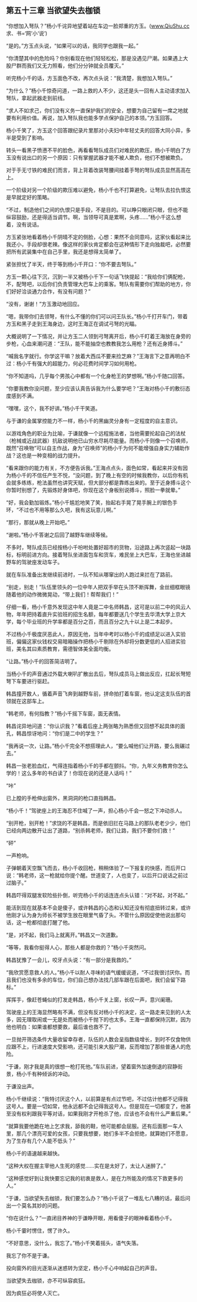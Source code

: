 ## 第五十三章 当欲望失去枷锁
“你想加入弩队？”杨小千诧异地望着站在车边一脸郑重的方玉。(www.QiuShu.cc 求、书=‘网’小‘说’)

“是的。”方玉点头说，“如果可以的话，我同学也跟我一起。”

“你清楚其中的危险吗？你别看现在他们轻轻松松，那是没遇见尸潮。如果遇上大股尸群而我们又无力照看，他们分分钟就全员覆灭。”

听完杨小千的话，方玉面色不改，再次点头说：“我清楚，我想加入弩队。”

“为什么？”杨小千惊奇问道，一路上救的人不少，这还是头一回有人主动请求加入弩队，拿起武器走到前线。

“求人不如求己，你们没有义务一直保护我们的安全，想要为自己留有一席之地就要有利用价值。再说，加入弩队我也能多学点保护自己的本领。”方玉回答。

杨小千笑了，方玉这个回答跟纪录片里那对小夫妇中年轻丈夫的回答大同小异，多半是受到了影响。

转头一看黑子愤懑不平的脸色，再看看弩队成员们对难民的欺压，杨小千明白了方玉没有说出口的另一个原因：只有掌握武器才能不被人欺负，他们不想被欺负。

对于手无寸铁的难民们而言，背上背着改装弩腰间挂着手弩的弩队成员显然高高在上。

一个阶级对另一个阶级的欺压难以避免，杨小千也不打算避免，让弩队去拉仇恨这是早就定好的策略。

“不过，制造他们之间的仇恨只是手段，不是目的。可以睁只眼闭只眼，但也不能纵容鼓励，还是得适当调节。啊，当领导可真是累啊，头疼……”杨小千这么想着，没有说话。

方玉紧张地看着杨小千阴晴不定的侧脸，心想：果然不会同意吗，这家伙看起来比我还小，手段却很老辣。像这样的家伙肯定都会在这种情形下走向独裁吧，必然要把所有武装集中在自己手里，我还是想得太简单了。

紧张担忧了半天，终于等到杨小千开口：“你不要去弩队。”

方玉一颗心往下沉，沉到一半又被杨小千下一句话飞快提起：“我给你们俩配枪，不，配弩吧，以后你们负责管理大巴车上的乘客。弩队有需要你们帮助的地方，你们好好洽谈通力合作，有没有问题？”

“没有，谢谢！”方玉激动地回应。

“嗯，我带你们去领弩，有什么不懂的你们可以问王队长。”杨小千打开车门，带着方玉和黑子走到王海身边，这时王海正在调试弓弩的光瞄。

大概说明了一下情况，并让方玉二人领到弓弩离开后，杨小千盯着王海放在身旁的步枪，心血来潮问道：“王队，能不能抽空也教教我怎么用枪？还有近身搏斗。”

“喊我名字就行。你学这干嘛？放着大西瓜不要来捡芝麻？”王海言下之意再明白不过：杨小千有强大的超能力，何必花费时间学习如何用枪。

“你不知道吗，几乎每个男孩心中都有一个化身枪王的梦想啊。”杨小千随口回答。

“你要我教你没问题，至少应该认真告诉我为什么要学吧？”王海对杨小千的敷衍态度感到不满。

“嘿嘿，这个，我不好讲。”杨小千干笑道。

与于谦的金属掌控能力不一样，杨小千的黑幽灵分身有一定程度的自主意识。

以游戏角色的职业为比喻，于谦就像一个远程施法者，当他需要抡起自己的法杖（枪械或近战武器）抗敌说明他已山穷水尽耗尽能量。而杨小千则像一个召唤师，既然“召唤物”可以自主作战，身为“召唤师”的杨小千为何不能增强自身实力辅助作战？这也是一种变相的战力提升。

“看来跟你的能力有关，不方便告诉我。”王海点点头，面色如常，看起来并没有因为杨小千的不信任产生不悦，“没问题，到了晚上有空的时候我教你，以后你有机会就多练练，枪法虽然也讲究天赋，但大部分都是靠练出来的。至于近身搏斗这个你暂时别想了，先锻炼好身体吧，你现在这个身板别说搏斗，照脸一拳就晕。”

“好，我会勤加锻炼。”杨小千尴尬地笑了笑，抬起右手晃了晃手腕上的银色手环，“不过也不用等那么久吧，我有这玩意儿啊。”

“那行，那就从晚上开始吧。”

“谢啦。”杨小千答谢之后回了越野车继续等候。

不多时，弩队成员已经按杨小千吩咐处置好超市的货物，沿途路上再次竖起一块路标，标明前进方向。接着弩队坐进面包车和货车，难民坐上大巴车，王海也坐进越野车的驾驶座发动车子。

就在车队准备出发继续前进时，一队不知从哪窜出的人跑过来拦在了路前。

“别走，别走！”队伍里领头的一位中年人把双手举在头顶不断挥舞，金丝细框眼镜随着他的动作微微晃动，“带上我们！帮帮我们！”

仔细一看，杨小千意外发现这中年人竟是二中名师韩昌，这可是以前二中的风云人物，年年把持着直升实验班的招生名额，每年都要送几个学生去华清大学上京大学，每个毕业班的升学率都是百分之百，而且百分之九十以上是二本起步。

不过杨小千极度厌恶此人，原因无他，当年中考时以杨小千的成绩足以进入实验班，偏偏这家伙钱权交易暗箱操作把杨小千剔除在外却将分数更低的人招进实验班，美名其曰素质教育，需德智体美全面均衡。

“让路。”杨小千的回答简洁明了。

当杨小千的声音通过外载大喇叭扩散出去后，弩队成员马上做出反应，扛起长弩短弩下车要进行驱赶。

韩昌撞开数人，循着声音飞奔到越野车前，拼命拍打着车窗，他认定这支队伍的首领就在这部车上。

“韩老师，有何指教？”杨小千摇下车窗，面无表情。

韩昌诧异地问道：“你认识我？”看着后座上两张略为熟悉但又回想不起具体的面孔，韩昌惊讶地问：“你们是二中的学生？”

“我再说一次，让路。”杨小千完全不想搭理此人，“要么喊他们让开路，要么我碾过去。”

韩昌一张老脸血红，气得连指着杨小千的手都在颤抖。“你，九年义务教育你怎么学的！这么多年的书白读了！你现在说的还是人话吗！”

“咔”

已上膛的手枪伸出窗外，黑洞洞的枪口直指韩昌。

“杨小千！”驾驶座上的王海忍不住喊了一声，担心杨小千会一怒之下冲动杀人。

“别开枪，别开枪！”求饶的不是韩昌，而是依旧拦在马路上的那队老老少少，他们已经向两边散开让出了道路，“别杀韩老师，我们让路，我们不要你们救！”

“砰”

一声枪响。

子弹朝着天空飘飞而去，杨小千收回枪，稍稍体验了一下报复的快感，而后开口说：“韩老师，这一枪就给你提个醒。世道变了，人也变了，以后开口说话之前过过脑子。”

韩昌吓得双腿发软险些扑倒，听完杨小千的话连连点头认错：“对不起，对不起。”

能活到现在就基本不会是傻子，或许韩昌的心态和认知还没有彻底扭转过来，或许他刚才认为身为师长不被学生放在眼里气昏了头。不管什么原因促使他说出那句话，这一枪都彻底打醒了他。

“是，对不起，我们马上就离开。”韩昌又一次道歉。

“等等，我看你挺得人心，那些人都是你救的？”杨小千突然问。

韩昌犹豫了一会儿，咬牙点头说：“有一部分是我救的。”

“我欣赏愿意救人的人。”杨小千以耐人寻味的语气缓缓说道，“不过我很讨厌你。而且我们也没有多余的车位，你们自己想办法找几部车跟在后面吧，我们会留下路标。”

挥挥手，像赶苍蝇似的打发走韩昌，杨小千关上窗，长叹一声，意兴阑珊。

驾驶座上的王海显然略有不满，但没有反对杨小千的决定，这一路走来见到的人太多，因无理取闹或一无是处而被杨小千抛下的也太多。王海一直都保持沉默，因为他也明白：如果谁都想要救，最后谁也救不了。

一旦抛开筛选条件大量收留幸存者，队伍的人数会呈指数级增长，到时不仅食物供应跟不上，行进速度大受影响，还可能引来大股尸潮，反而增加了那些普通人的危险。

“于谦，刚才我是真的很想一枪打死他。”车队前进，望着窗外加速倒退的寂静街景，杨小千有种倾诉的冲动。

于谦没出声。

杨小千继续说：“我特讨厌这个人，以前算是有点过节吧，不过估计他都不记得我这号人。要是一切如常，他永远都不会记得我这号人。但是现在一切都变了，他甚至没有权利跟我平等对话，如果我刚才开枪杀了他，应该也不会有什么严重后果。”

“就算我要他跪在地上乞求我，舔我的鞋，他可能都会屈服。还有后面那一车人里，那几个漂亮可爱的女孩，只要我想要，她们多半不会拒绝，就算她们不愿意，为了生存有几个人能不低头？”

杨小千的语速越来越快。

“这种大权在握主宰他人生死的感觉……实在是太好了，太让人迷醉了。”

“这种感觉好到让我快要忘记我的初衷是救人，是在力所能及的情况下救更多的人。”

“于谦，当欲望失去枷锁，我们要怎么办？”杨小千说了一堆乱七八糟的话，最后问出一个莫名其妙的问题。

“你在说什么？”一直闭目养神的于谦睁开眼，用看傻子的眼神看着杨小千。

杨小千霎时愣住，愣了许久。

“不好意思，没什么，我忘了。”杨小千笑着摇头，语气失落。

我忘了你不是于谦。

投向窗外的目光逐渐从迷惑转为坚定，杨小千心中响起自己的声音。

当欲望失去枷锁，亦不可纵容疯狂。

因为疯狂必将使人灭亡。

